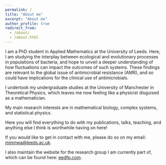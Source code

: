 ```yaml
---
permalink: /
title: "About me"
excerpt: "About me"
author_profile: true
redirect_from: 
  - /about/
  - /about.html
---
```


I am a PhD student in Applied Mathematics at the University of Leeds. Here, I am studying the interplay between ecological and evolutionary processes in populations of bacteria, and hope to unveil a deeper understanding of how fluctuations can impact the outcomes of such systems. These findings are relevant to the global issue of antimicrobial resistance (AMR), and so could have implications for the clinical use of antimicrobials.

I undertook my undergraduate studies at the University of Manchester in Theoretical Physics, which leaves me now feeling like a physicist disguised as a mathematician. 

My main research interests are in mathematical biology, complex systems, and statistical physics.

Here you will find everything to do with my publications, talks, teaching, and anything else I think is worthwhile having on here!

If you would like to get in contact with me, please do so on my email: mmmwa@leeds.ac.uk.

I also maintain the website for the research group I am currently part of, which can be found here: [eedfp.com](https://eedfp.com).
